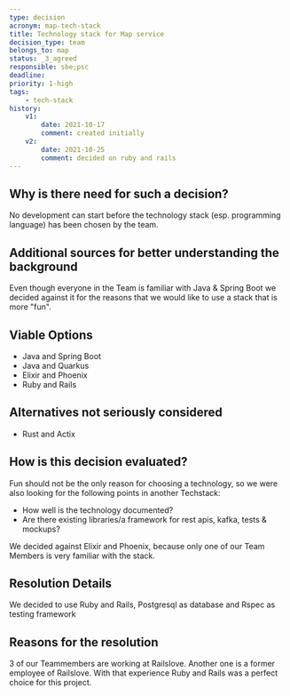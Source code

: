 ```yaml
---
type: decision
acronym: map-tech-stack
title: Technology stack for Map service
decision_type: team
belongs_to: map
status: _3_agreed
responsible: sbe;psc
deadline: 
priority: 1-high
tags: 
    - tech-stack
history:
    v1:
        date: 2021-10-17
        comment: created initially    
    v2:
        date: 2021-10-25
        comment: decided on ruby and rails
---
```


## Why is there need for such a decision?

No development can start before the technology stack (esp. programming language) has been chosen by the team.

## Additional sources for better understanding the background

Even though everyone in the Team is familiar with Java & Spring Boot we decided against it for the reasons that we would like to use a stack that is more "fun".

## Viable Options

- Java and Spring Boot
- Java and Quarkus
- Elixir and Phoenix
- Ruby and Rails

## Alternatives not seriously considered

- Rust and Actix

## How is this decision evaluated?

Fun should not be the only reason for choosing a technology, so we were also looking for the following points in another Techstack:

- How well is the technology documented?
- Are there existing libraries/a framework for rest apis, kafka, tests & mockups?

We decided against Elixir and Phoenix, because only one of our Team Members is very familiar with the stack.
 
## Resolution Details

We decided to use Ruby and Rails, Postgresql as database and Rspec as testing framework

## Reasons for the resolution

3 of our Teammembers are working at Railslove. Another one is a former employee of Railslove. With that experience Ruby and Rails was a perfect choice for this project.

